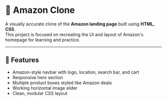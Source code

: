 # 🛒 Amazon Clone

A visually accurate clone of the **Amazon landing page** built using **HTML, CSS**.  
This project is focused on recreating the UI and layout of Amazon's homepage for learning and practice.

---

## 🚀 Features

- Amazon-style navbar with logo, location, search bar, and cart
- Responsive hero section
- Multiple product boxes styled like Amazon deals
- Working horizontal image slider
- Clean, modular CSS layout
